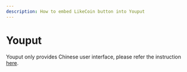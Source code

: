 ```yaml
---
description: How to embed LikeCoin button into Youput
---
```


# Youput

Youput only provides Chinese user interface, please refer the instruction [here](https://docs.like.co/v/zh/user-guide/creator/blogging-platforms/youput).

